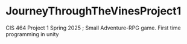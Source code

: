 # JourneyThroughTheVinesProject1
CIS 464 Project 1 Spring 2025 ; Small Adventure-RPG game. First time programming in unity 

